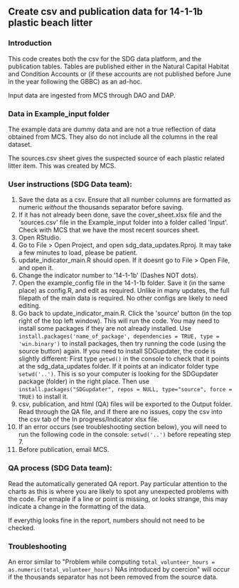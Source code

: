 ## Create csv and publication data for 14-1-1b plastic beach litter
### Introduction
This code creates both the csv for the SDG data platform, and the publication tables. Tables are published either in the Natural Capital Habitat and Condition
Accounts or (if these accounts are not published before June in the year following the GBBC) as an ad-hoc.  
  
Input data are ingested from MCS through DAO and DAP.   
  
### Data in Example_input folder
The example data are dummy data and are not a true reflection of data obtained from MCS. 
They also do not include all the columns in the real dataset.  
  
The sources.csv sheet gives the suspected source of each plastic related litter item. This was created by MCS.
  
### User instructions (SDG Data team): 

1) Save the data as a csv. Ensure that all number columns are formatted as numeric *without* the thousands separator before saving.
2) If it has not already been done, save the cover_sheet.xlsx file and the 'sources.csv' file in the Example_input folder into a folder called 'Input'. 
Check with MCS that we have the most recent sources sheet.
3) Open RStudio.
4) Go to File > Open Project, and open sdg_data_updates.Rproj. It may take a few minutes to load, please be patient. 
5) update_indicator_main.R should open. If it doesnt go to File > Open File, and open it.
6) Change the indicator number to '14-1-1b' (Dashes NOT dots).
7) Open the example_config file in the 14-1-1b folder. Save it (in the same place) as config.R, and edit as required. Unlike in many updates, the full filepath of the main data is required. No other configs are likely to need editing.
8) Go back to update_indicator_main.R. Click the 'source' button (in the top right of the top left window). This will run the code. 
You may need to install some packages if they are not already installed. Use `install.packages('name_of_package', dependencies = TRUE, type = 'win.binary')` to install packages, 
then try running the code (using the source button) again. If you need to install SDGupdater, the code is slightly different: 
First type `getwd()` in the console to check that it points at the sdg_data_updates folder. If it points at an indicator folder type `setwd('..')`. This is so your computer
is looking for the SDGupdater package (folder) in the right place. Then use `install.packages("SDGupdater", repos = NULL, type="source", force = TRUE)` to install it.
9) csv, publication, and html (QA) files will be exported to the Output folder. Read through the QA file, and if there are no issues, copy the csv into the csv tab of the In progress/Indicator xlsx file.
10) If an error occurs (see troubleshooting section below), you will need to run the following code in the console: `setwd('..')` before repeating step 7.
11) Before publication, email MCS.

### QA process (SDG Data team):
Read the automatically generated QA report. Pay particular attention to the charts as this is where you are likely to spot any unexpected problems with the code. For
emaple if a line or point is missing, or looks strange, this may indicate a change in the formatting of the data.

If everythig looks fine in the report, numbers should not need to be checked.

### Troubleshooting
An error similar to "Problem while computing `total_volunteer_hours = as.numeric(total_volunteer_hours)` NAs introduced by coercion" will occur if the thousands separator has
not been removed from the source data.

